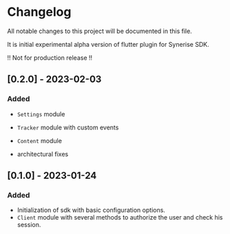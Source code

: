 # Changelog
All notable changes to this project will be documented in this file.

It is initial experimental alpha version of flutter plugin for Synerise SDK.

!! Not for production release !!

## [0.2.0] - 2023-02-03

### Added
- `Settings` module
- `Tracker` module with custom events
- `Content` module


- architectural fixes

## [0.1.0] - 2023-01-24

### Added
- Initialization of sdk with basic configuration options. 
- `Client` module with several methods to authorize the user and check his session.
